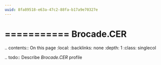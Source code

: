 ```yaml
---
uuid: 8fa89518-e63a-47c2-88fa-b17a9e70327e
---
```



===========
Brocade.CER
===========

.. contents:: On this page
    :local:
    :backlinks: none
    :depth: 1
    :class: singlecol

.. todo::
    Describe *Brocade.CER* profile

